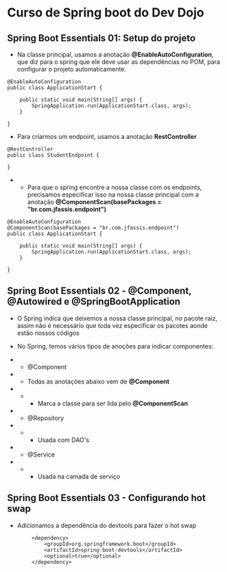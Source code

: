 # Curso de Spring boot do Dev Dojo

## Spring Boot Essentials 01: Setup do projeto

- Na classe principal, usamos a anotação **@EnableAutoConfiguration**, que diz para o spring que ele deve usar as dependências no POM, para configurar o projeto automaticamente.

```
@EnableAutoConfiguration
public class ApplicationStart {

	public static void main(String[] args) {
		SpringApplication.run(ApplicationStart.class, args);
	}
	
}

```
- Para criarmos um endpoint, usamos a anotação **RestController**

```
@RestController
public class StudentEndpoint {

}
```

- - Para que o spring encontre a nossa classe com os endpoints, precisamos especificar isso na nossa classe principal com a anotação **@ComponentScan(basePackages = "br.com.jfassis.endpoint")**

```
@EnableAutoConfiguration
@ComponentScan(basePackages = "br.com.jfassis.endpoint")
public class ApplicationStart {

	public static void main(String[] args) {
		SpringApplication.run(ApplicationStart.class, args);
	}
	
}
```
## Spring Boot Essentials 02 - @Component, @Autowired e @SpringBootApplication

- O Spring indica que deixemos a nossa classe principal, no pacote raiz, assim não é necessário que toda vez especificar os pacotes aonde estão nossos códigos

- No Spring, temos vários tipos de anoções para indicar componentes:
- - @Component
- - Todas as anotações abaixo vem de **@Component**
- - - Marca a classe para ser lida pelo **@ComponentScan**
- - @Repository
- - - Usada com DAO's
- - @Service
- - - Usada na camada de serviço

## Spring Boot Essentials 03 - Configurando hot swap

- Adicionamos a dependência do devtools para fazer o hot swap

```
		<dependency>
			<groupId>org.springframework.boot</groupId>
			<artifactId>spring-boot-devtools</artifactId>
			<optional>true</optional>
		</dependency>
```

